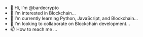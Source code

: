 - 👋 Hi, I’m @bardecrypto
- 👀 I’m interested in Blockchain...
- 🌱 I’m currently learning Python, JavaScript, and Blockchain...
- 💞️ I’m looking to collaborate on Blockchain development...
- 📫 How to reach me ...

<!---
bardecrypto/bardecrypto is a ✨ special ✨ repository because its `README.md` (this file) appears on your GitHub profile.
You can click the Preview link to take a look at your changes.
--->
